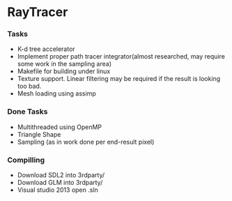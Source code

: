 # RayTracer #

### Tasks ###
 * K-d tree accelerator
 * Implement proper path tracer integrator(almost researched, may require some work in the sampling area)
 * Makefile for building under linux
 * Texture support. Linear filtering may be required if the result is looking too bad.
 * Mesh loading using assimp

### Done Tasks ###
 * Multithreaded using OpenMP
 * Triangle Shape
 * Sampling (as in work done per end-result pixel)



### Compilling ###
 * Download SDL2 into 3rdparty/
 * Download GLM into 3rdparty/
 * Visual studio 2013 open .sln